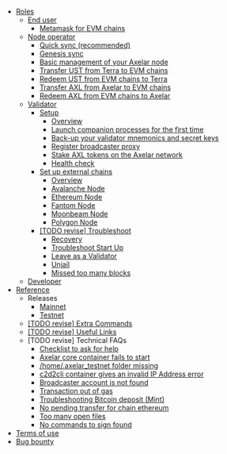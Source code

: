 - [Roles](/roles)
  - [End user](/user)
    - [Metamask for EVM chains](/user/metamask.md)
  - [Node operator](/node)
    - [Quick sync (recommended)](/node/join.md)
    - [Genesis sync](/node/join-genesis.md)
    - [Basic management of your Axelar node](/node/basic)
    - [Transfer UST from Terra to EVM chains](/node/ust-to-evm)
    - [Redeem UST from EVM chains to Terra](/node/ust-from-evm)
    - [Transfer AXL from Axelar to EVM chains](/node/axl-to-evm)
    - [Redeem AXL from EVM chains to Axelar](/node/axl-from-evm)
  - [Validator](/validator)
    - [Setup](/validator/setup.md)
      - [Overview](/validator/setup/overview.md)
      - [Launch companion processes for the first time](/validator/setup/vald-tofnd.md)
      - [Back-up your validator mnemonics and secret keys](/validator/setup/backup.md)
      - [Register broadcaster proxy](/validator/setup/register-proxy.md)
      - [Stake AXL tokens on the Axelar network](/validator/setup/stake-axl-tokens.md)
      - [Health check](/validator/setup/health-check.md)
    - [Set up external chains](/validator/external-chains.md)
      - [Overview](/validator/external-chains/overview.md)
      - [Avalanche Node](/validator/external-chains/avalanche.md)
      - [Ethereum Node](/validator/external-chains/ethereum.md)
      - [Fantom Node](/validator/external-chains/fantom.md)
      - [Moonbeam Node](/validator/external-chains/moonbeam.md)
      - [Polygon Node](/validator/external-chains/polygon.md)
    - [[TODO revise] Troubleshoot](/validator/troubleshoot.md)
      - [Recovery](/validator/troubleshoot/recovery.md)
      - [Troubleshoot Start Up](/validator/troubleshoot/troubleshoot.md)
      - [Leave as a Validator](/validator/troubleshoot/leave.md)
      - [Unjail](/validator/troubleshoot/unjail.md)
      - [Missed too many blocks](/validator/troubleshoot/missed-too-many-blocks.md)
  - [Developer](/dev)
- [Reference](/reference)
  - Releases
    - [Mainnet](/releases/mainnet.md)
    - [Testnet](/releases/testnet.md)
  - [[TODO revise] Extra Commands](/reference/extra-commands.md)
  - [[TODO revise] Useful Links](/reference/useful-links.md)
  - [TODO revise] Technical FAQs
    - [Checklist to ask for help](/faqs/Instructions.md)
    - [Axelar core container fails to start](/faqs/Problem1.md)
    - [/home/.axelar_testnet folder missing](/faqs/Problem2.md)
    - [c2d2cli container gives an invalid IP Address error](/faqs/Problem3.md)
    - [Broadcaster account is not found](/faqs/Problem4.md)
    - [Transaction out of gas](/faqs/Problem5.md)
    - [Troubleshooting Bitcoin deposit (Mint)](/faqs/Problem6.md)
    - [No pending transfer for chain ethereum ](/faqs/Problem7.md)
    - [Too many open files](/faqs/Problem8.md)
    - [No commands to sign found](/faqs/ex5-problem.md)
- [Terms of use](/terms-of-use.md)
- [Bug bounty](/bug-bounty.md)
